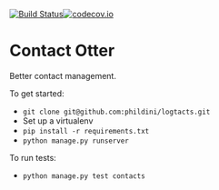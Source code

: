 [![Build Status](https://travis-ci.org/phildini/logtacts.svg)](https://travis-ci.org/phildini/logtacts)[![codecov.io](https://codecov.io/github/phildini/logtacts/coverage.svg?branch=master)](https://codecov.io/github/phildini/logtacts?branch=master)

Contact Otter
=============

Better contact management.

To get started:
 - `git clone git@github.com:phildini/logtacts.git`
 - Set up a virtualenv
 - `pip install -r requirements.txt`
 - `python manage.py runserver`

To run tests:
 - `python manage.py test contacts`

